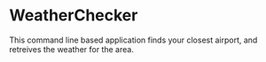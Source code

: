 # WeatherChecker

This command line based application finds your closest airport, and retreives the weather for the area.

